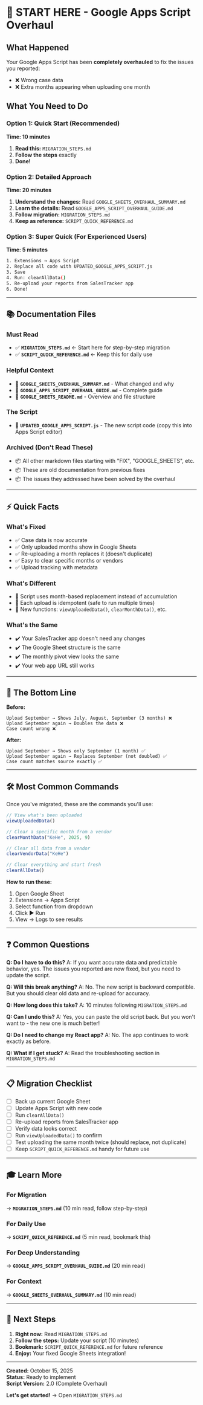 # 🚀 START HERE - Google Apps Script Overhaul

## What Happened

Your Google Apps Script has been **completely overhauled** to fix the issues you reported:
- ❌ Wrong case data
- ❌ Extra months appearing when uploading one month

## What You Need to Do

### Option 1: Quick Start (Recommended)
**Time: 10 minutes**

1. **Read this:** `MIGRATION_STEPS.md`
2. **Follow the steps** exactly
3. **Done!**

### Option 2: Detailed Approach
**Time: 20 minutes**

1. **Understand the changes:** Read `GOOGLE_SHEETS_OVERHAUL_SUMMARY.md`
2. **Learn the details:** Read `GOOGLE_APPS_SCRIPT_OVERHAUL_GUIDE.md`
3. **Follow migration:** `MIGRATION_STEPS.md`
4. **Keep as reference:** `SCRIPT_QUICK_REFERENCE.md`

### Option 3: Super Quick (For Experienced Users)
**Time: 5 minutes**

```bash
1. Extensions → Apps Script
2. Replace all code with UPDATED_GOOGLE_APPS_SCRIPT.js
3. Save
4. Run: clearAllData()
5. Re-upload your reports from SalesTracker app
6. Done!
```

---

## 📚 Documentation Files

### Must Read
- ✅ **`MIGRATION_STEPS.md`** ← Start here for step-by-step migration
- ✅ **`SCRIPT_QUICK_REFERENCE.md`** ← Keep this for daily use

### Helpful Context
- 📖 **`GOOGLE_SHEETS_OVERHAUL_SUMMARY.md`** - What changed and why
- 📖 **`GOOGLE_APPS_SCRIPT_OVERHAUL_GUIDE.md`** - Complete guide
- 📖 **`GOOGLE_SHEETS_README.md`** - Overview and file structure

### The Script
- 💾 **`UPDATED_GOOGLE_APPS_SCRIPT.js`** - The new script code (copy this into Apps Script editor)

### Archived (Don't Read These)
- 📦 All other markdown files starting with "FIX", "GOOGLE_SHEETS", etc.
- 📦 These are old documentation from previous fixes
- 📦 The issues they addressed have been solved by the overhaul

---

## ⚡ Quick Facts

### What's Fixed
- ✅ Case data is now accurate
- ✅ Only uploaded months show in Google Sheets
- ✅ Re-uploading a month replaces it (doesn't duplicate)
- ✅ Easy to clear specific months or vendors
- ✅ Upload tracking with metadata

### What's Different
- 🔄 Script uses month-based replacement instead of accumulation
- 🔄 Each upload is idempotent (safe to run multiple times)
- 🔄 New functions: `viewUploadedData()`, `clearMonthData()`, etc.

### What's the Same
- ✔️ Your SalesTracker app doesn't need any changes
- ✔️ The Google Sheet structure is the same
- ✔️ The monthly pivot view looks the same
- ✔️ Your web app URL still works

---

## 🎯 The Bottom Line

**Before:**
```
Upload September → Shows July, August, September (3 months) ❌
Upload September again → Doubles the data ❌
Case count wrong ❌
```

**After:**
```
Upload September → Shows only September (1 month) ✅
Upload September again → Replaces September (not doubled) ✅
Case count matches source exactly ✅
```

---

## 🛠️ Most Common Commands

Once you've migrated, these are the commands you'll use:

```javascript
// View what's been uploaded
viewUploadedData()

// Clear a specific month from a vendor
clearMonthData("KeHe", 2025, 9)

// Clear all data from a vendor
clearVendorData("KeHe")

// Clear everything and start fresh
clearAllData()
```

**How to run these:**
1. Open Google Sheet
2. Extensions → Apps Script
3. Select function from dropdown
4. Click ▶ Run
5. View → Logs to see results

---

## ❓ Common Questions

**Q: Do I have to do this?**
A: If you want accurate data and predictable behavior, yes. The issues you reported are now fixed, but you need to update the script.

**Q: Will this break anything?**
A: No. The new script is backward compatible. But you should clear old data and re-upload for accuracy.

**Q: How long does this take?**
A: 10 minutes following `MIGRATION_STEPS.md`

**Q: Can I undo this?**
A: Yes, you can paste the old script back. But you won't want to - the new one is much better!

**Q: Do I need to change my React app?**
A: No. The app continues to work exactly as before.

**Q: What if I get stuck?**
A: Read the troubleshooting section in `MIGRATION_STEPS.md`

---

## 📋 Migration Checklist

- [ ] Back up current Google Sheet
- [ ] Update Apps Script with new code
- [ ] Run `clearAllData()`
- [ ] Re-upload reports from SalesTracker app
- [ ] Verify data looks correct
- [ ] Run `viewUploadedData()` to confirm
- [ ] Test uploading the same month twice (should replace, not duplicate)
- [ ] Keep `SCRIPT_QUICK_REFERENCE.md` handy for future use

---

## 🎓 Learn More

### For Migration
→ **`MIGRATION_STEPS.md`** (10 min read, follow step-by-step)

### For Daily Use
→ **`SCRIPT_QUICK_REFERENCE.md`** (5 min read, bookmark this)

### For Deep Understanding
→ **`GOOGLE_APPS_SCRIPT_OVERHAUL_GUIDE.md`** (20 min read)

### For Context
→ **`GOOGLE_SHEETS_OVERHAUL_SUMMARY.md`** (10 min read)

---

## 🚀 Next Steps

1. **Right now:** Read `MIGRATION_STEPS.md`
2. **Follow the steps:** Update your script (10 minutes)
3. **Bookmark:** `SCRIPT_QUICK_REFERENCE.md` for future reference
4. **Enjoy:** Your fixed Google Sheets integration!

---

**Created:** October 15, 2025  
**Status:** Ready to implement  
**Script Version:** 2.0 (Complete Overhaul)  

**Let's get started!** → Open `MIGRATION_STEPS.md`

